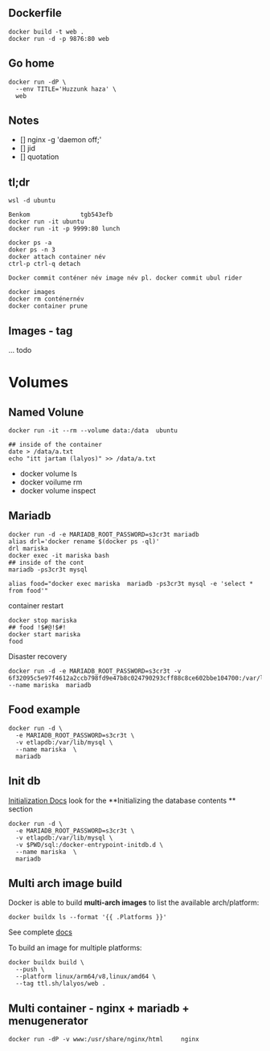 ## Dockerfile



```
docker build -t web .
docker run -d -p 9876:80 web
```

## Go home
```
docker run -dP \
  --env TITLE='Huzzunk haza' \
  web
```


## Notes

- [] nginx -g 'daemon off;'
- [] jid 
- [] quotation

## tl;dr

```
wsl -d ubuntu
 
Benkom              tgb543efb
docker run -it ubuntu
docker run -it -p 9999:80 lunch
 
docker ps -a
doker ps -n 3
docker attach container név
ctrl-p ctrl-q detach
 
Docker commit conténer név image név pl. docker commit ubul rider
 
docker images
docker rm conténernév
docker container prune
```

## Images - tag

... todo

# Volumes

## Named Volune
```
docker run -it --rm --volume data:/data  ubuntu

## inside of the container
date > /data/a.txt
echo "itt jartam (lalyos)" >> /data/a.txt
```

- docker volume ls
- docker voilume rm
- docker volume inspect

## Mariadb

```
docker run -d -e MARIADB_ROOT_PASSWORD=s3cr3t mariadb
alias drl='docker rename $(docker ps -ql)'
drl mariska
docker exec -it mariska bash
## inside of the cont
mariadb -ps3cr3t mysql
```

```
alias food="docker exec mariska  mariadb -ps3cr3t mysql -e 'select * from food'"
```
container restart
```
docker stop mariska
## food !$#@!$#!
docker start mariska
food
```
Disaster recovery
```
docker run -d -e MARIADB_ROOT_PASSWORD=s3cr3t -v 6f32095c5e97f4612a2ccb798fd9e47b8c024790293cff88c8ce602bbe104700:/var/lib/mysql --name mariska  mariadb
```

## Food example

```
docker run -d \
  -e MARIADB_ROOT_PASSWORD=s3cr3t \
  -v etlapdb:/var/lib/mysql \
  --name mariska  \
  mariadb
```


## Init db

[Initialization Docs](https://hub.docker.com/_/mariadb) look for the **Initializing the database contents
** section

```
docker run -d \
  -e MARIADB_ROOT_PASSWORD=s3cr3t \
  -v etlapdb:/var/lib/mysql \
  -v $PWD/sql:/docker-entrypoint-initdb.d \
  --name mariska  \
  mariadb
```

## Multi arch image build

Docker is able to build **multi-arch images** to list the available arch/platform:
```
docker buildx ls --format '{{ .Platforms }}'
```
See complete [docs](https://docs.docker.com/build/building/multi-platform/)

To build an image for multiple platforms:
```
docker buildx build \
  --push \
  --platform linux/arm64/v8,linux/amd64 \
  --tag ttl.sh/lalyos/web .
```

## Multi container - nginx + mariadb + menugenerator


```
docker run -dP -v www:/usr/share/nginx/html     nginx
```